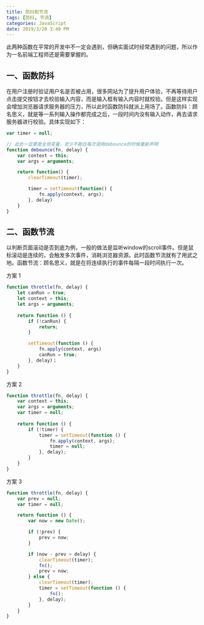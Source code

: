 ```yaml
---
title: 防抖和节流
tags: [防抖, 节流]
categories: JavaScript
date: 2019/3/20 3:49 PM
---
```


此两种函数在平常的开发中不一定会遇到，但确实面试时经常遇到的问题，所以作为一名前端工程师还是需要掌握的。

## 一、函数防抖

在用户注册时验证用户名是否被占用，很多网站为了提升用户体验，不再等待用户点击提交按钮才去校验输入内容，而是输入框有输入内容时就校验。但是这样实现会增加浏览器请求服务器的压力，所以此时函数防抖就派上用场了。函数防抖：顾名思义，就是等一系列输入操作都完成之后，一段时间内没有输入动作，再去请求服务器进行校验。具体实现如下：

```javascript
var timer = null;  

// 此处一定要是全局变量，至少不能在每次调用debounce的时候重新声明
function debounce(fn, delay) {
	var context = this;
	var args = arguments;

	return function() {
		clearTimeout(timer);

		timer = setTimeout(function() {
			fn.apply(context, args);
		}, delay)
	}
}
```

## 二、函数节流

以判断页面滚动是否到底为例，一般的做法是监听window的scroll事件。但是鼠标滚动是连续的，会触发多次事件，消耗浏览器资源。此时函数节流就有了用武之地。函数节流：顾名思义，就是在将连续执行的事件每隔一段时间执行一次。

方案 1
```javascript
function throttle(fn, delay) {
	let canRun = true;
	let context = this;
	let args = arguments;
	
	return function () {
		if (!canRun) {
			return;
		}

		setTimeout(function () {
			fn.apply(context, args)
			canRun = true;
		}, delay)；
	}
}
```

方案 2
```javascript
function throttle(fn, delay) {
	var context = this;
	var args = arguments;
	var timer = null;
	
	return function () {
		if (!timer) {
			timer = setTimeout(function () {
				fn.apply(context, args);
				timer = null;
			}, delay);
		}
	}
}
```

方案 3
```javascript
function throttle(fn, delay) {
	var prev = null;
	var timer = null;

	return function () {
		var now = new Date();

		if (!prev) {
			prev = now;
		}

		if (now - prev > delay) {
			clearTimeout(timer);
			fn();
			prev = now;
		} else {
			clearTimeout(timer);
			timer = setTimeout(function () {
				fn();
			}, delay);
		}
	}
}
```

<!-- more -->
